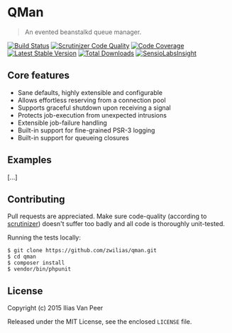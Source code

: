 # QMan
> An evented beanstalkd queue manager.

[![Build Status](https://travis-ci.org/zwilias/qman.svg?branch=master)](https://travis-ci.org/zwilias/qman)
[![Scrutinizer Code Quality](https://scrutinizer-ci.com/g/zwilias/qman/badges/quality-score.png?b=master)](https://scrutinizer-ci.com/g/zwilias/qman/?branch=master)
[![Code Coverage](https://scrutinizer-ci.com/g/zwilias/qman/badges/coverage.png?b=master)](https://scrutinizer-ci.com/g/zwilias/qman/?branch=master)
[![Latest Stable Version](https://poser.pugx.org/zwilias/qman/v/stable)](https://packagist.org/packages/zwilias/qman) 
[![Total Downloads](https://poser.pugx.org/zwilias/qman/downloads)](https://packagist.org/packages/zwilias/qman) 
[![SensioLabsInsight](https://insight.sensiolabs.com/projects/8a6ff0bb-5059-4cc2-96a4-e71d8f916826/mini.png)](https://insight.sensiolabs.com/projects/8a6ff0bb-5059-4cc2-96a4-e71d8f916826)

## Core features

- Sane defaults, highly extensible and configurable
- Allows effortless reserving from a connection pool
- Supports graceful shutdown upon receiving a signal
- Protects job-execution from unexpected intrusions
- Extensible job-failure handling
- Built-in support for fine-grained PSR-3 logging
- Built-in support for queueing closures

## Examples

[...]

## Contributing

Pull requests are appreciated. Make sure code-quality (according to [scrutinizer](https://scrutinizer-ci.com/)) doesn't 
suffer too badly and all code is thoroughly unit-tested.

Running the tests locally:

```
$ git clone https://github.com/zwilias/qman.git
$ cd qman
$ composer install
$ vendor/bin/phpunit
```

## License

Copyright (c) 2015 Ilias Van Peer

Released under the MIT License, see the enclosed `LICENSE` file.
